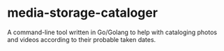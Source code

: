 # media-storage-cataloger
A command-line tool written in Go/Golang to help with cataloging photos and videos according to their probable taken dates.